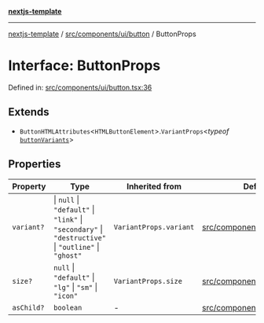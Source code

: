 [**nextjs-template**](README.md)

---

[nextjs-template](README.md) / [src/components/ui/button](src.components.ui.button.md) / ButtonProps

# Interface: ButtonProps

Defined in: [src/components/ui/button.tsx:36](https://github.com/mariolim96/Easy-Check-In/blob/e840a4393cceae48bed5204292fc61d73f9f5dbb/src/components/ui/button.tsx#L36)

## Extends

- `ButtonHTMLAttributes`\<`HTMLButtonElement`\>.`VariantProps`\<_typeof_ [`buttonVariants`](src.components.ui.button.Function.buttonVariants.md)\>

## Properties

| Property                        | Type                                                                                                 | Inherited from         | Defined in                                                                                                                                                    |
| ------------------------------- | ---------------------------------------------------------------------------------------------------- | ---------------------- | ------------------------------------------------------------------------------------------------------------------------------------------------------------- |
| <a id="variant"></a> `variant?` | \| `null` \| `"default"` \| `"link"` \| `"secondary"` \| `"destructive"` \| `"outline"` \| `"ghost"` | `VariantProps.variant` | [src/components/ui/button.tsx:11](https://github.com/mariolim96/Easy-Check-In/blob/e840a4393cceae48bed5204292fc61d73f9f5dbb/src/components/ui/button.tsx#L11) |
| <a id="size"></a> `size?`       | `null` \| `"default"` \| `"lg"` \| `"sm"` \| `"icon"`                                                | `VariantProps.size`    | [src/components/ui/button.tsx:22](https://github.com/mariolim96/Easy-Check-In/blob/e840a4393cceae48bed5204292fc61d73f9f5dbb/src/components/ui/button.tsx#L22) |
| <a id="aschild"></a> `asChild?` | `boolean`                                                                                            | -                      | [src/components/ui/button.tsx:39](https://github.com/mariolim96/Easy-Check-In/blob/e840a4393cceae48bed5204292fc61d73f9f5dbb/src/components/ui/button.tsx#L39) |
